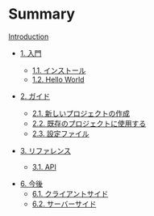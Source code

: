 # Summary

[Introduction](README.md)

* [1. 入門](getting-started/README.md)
  * [1.1. インストール](getting-started/installation.md)
  * [1.2. Hello World](getting-started/hello-world.md)
  <!-- * [1.3. なぜ poac を開発したのか](getting-started/why-poac-exists.md) -->

* [2. ガイド](guide/README.md)
  * [2.1. 新しいプロジェクトの作成](guide/creating-a-new-project.md)
  * [2.2. 既存のプロジェクトに使用する](guide/introduce-to-existing-projects.md)
  * [2.3. 設定ファイル](guide/setting-file.md)

* [3. リファレンス](reference/README.md)
  * [3.1. API](reference/api.md)

<!--
* [4. アーキテクチャ](architecture/README.md)
  * 4.2. Dependency Management
  * 4.3. About the poac.lock file
  * 4.4. Why I Built poac
  * 4.5. Why I Named poac
  * [4.6. コマンドの仕様](architecture/command-specification.md)
  * [4.7. conan との違い](architecture/differences-to-conan.md)

* [5. 貢献](contribution/README.md)
  * [5.1. パッケージ開発者として貢献する](contribution/contribute-as-publisher.md)
  * [5.2. poac に貢献する](contribution/contribute-to-poac.md) -->

* [6. 今後](roadmap/README.md)
  * [6.1. クライアントサイド](roadmap/client-side.md)
  * [6.2. サーバーサイド](roadmap/server-side.md)
